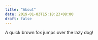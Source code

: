 ```yaml
---
title: "About"
date: 2019-01-03T15:18:23+08:00
draft: false
---
```


A quick brown fox jumps over the lazy dog!
